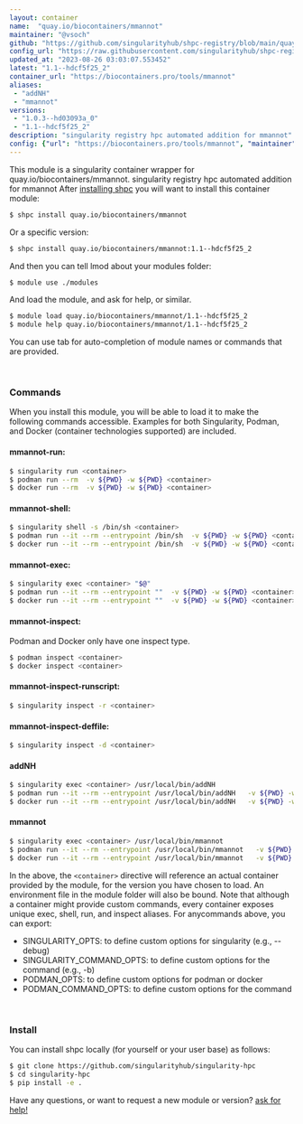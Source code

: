 ```yaml
---
layout: container
name:  "quay.io/biocontainers/mmannot"
maintainer: "@vsoch"
github: "https://github.com/singularityhub/shpc-registry/blob/main/quay.io/biocontainers/mmannot/container.yaml"
config_url: "https://raw.githubusercontent.com/singularityhub/shpc-registry/main/quay.io/biocontainers/mmannot/container.yaml"
updated_at: "2023-08-26 03:03:07.553452"
latest: "1.1--hdcf5f25_2"
container_url: "https://biocontainers.pro/tools/mmannot"
aliases:
 - "addNH"
 - "mmannot"
versions:
 - "1.0.3--hd03093a_0"
 - "1.1--hdcf5f25_2"
description: "singularity registry hpc automated addition for mmannot"
config: {"url": "https://biocontainers.pro/tools/mmannot", "maintainer": "@vsoch", "description": "singularity registry hpc automated addition for mmannot", "latest": {"1.1--hdcf5f25_2": "sha256:aa0957c65da9f7493cf9967156d02ba44b2be605fb8c9ecf64f4b813ccff1ce3"}, "tags": {"1.0.3--hd03093a_0": "sha256:eaa22b49303808faa0ee3c286294985da4e192daa807832a9478da5a800ce4a9", "1.1--hdcf5f25_2": "sha256:aa0957c65da9f7493cf9967156d02ba44b2be605fb8c9ecf64f4b813ccff1ce3"}, "docker": "quay.io/biocontainers/mmannot", "aliases": {"addNH": "/usr/local/bin/addNH", "mmannot": "/usr/local/bin/mmannot"}}
---
```


This module is a singularity container wrapper for quay.io/biocontainers/mmannot.
singularity registry hpc automated addition for mmannot
After [installing shpc](#install) you will want to install this container module:


```bash
$ shpc install quay.io/biocontainers/mmannot
```

Or a specific version:

```bash
$ shpc install quay.io/biocontainers/mmannot:1.1--hdcf5f25_2
```

And then you can tell lmod about your modules folder:

```bash
$ module use ./modules
```

And load the module, and ask for help, or similar.

```bash
$ module load quay.io/biocontainers/mmannot/1.1--hdcf5f25_2
$ module help quay.io/biocontainers/mmannot/1.1--hdcf5f25_2
```

You can use tab for auto-completion of module names or commands that are provided.

<br>

### Commands

When you install this module, you will be able to load it to make the following commands accessible.
Examples for both Singularity, Podman, and Docker (container technologies supported) are included.

#### mmannot-run:

```bash
$ singularity run <container>
$ podman run --rm  -v ${PWD} -w ${PWD} <container>
$ docker run --rm  -v ${PWD} -w ${PWD} <container>
```

#### mmannot-shell:

```bash
$ singularity shell -s /bin/sh <container>
$ podman run --it --rm --entrypoint /bin/sh  -v ${PWD} -w ${PWD} <container>
$ docker run --it --rm --entrypoint /bin/sh  -v ${PWD} -w ${PWD} <container>
```

#### mmannot-exec:

```bash
$ singularity exec <container> "$@"
$ podman run --it --rm --entrypoint ""  -v ${PWD} -w ${PWD} <container> "$@"
$ docker run --it --rm --entrypoint ""  -v ${PWD} -w ${PWD} <container> "$@"
```

#### mmannot-inspect:

Podman and Docker only have one inspect type.

```bash
$ podman inspect <container>
$ docker inspect <container>
```

#### mmannot-inspect-runscript:

```bash
$ singularity inspect -r <container>
```

#### mmannot-inspect-deffile:

```bash
$ singularity inspect -d <container>
```


#### addNH

```bash
$ singularity exec <container> /usr/local/bin/addNH
$ podman run --it --rm --entrypoint /usr/local/bin/addNH   -v ${PWD} -w ${PWD} <container> -c " $@"
$ docker run --it --rm --entrypoint /usr/local/bin/addNH   -v ${PWD} -w ${PWD} <container> -c " $@"
```


#### mmannot

```bash
$ singularity exec <container> /usr/local/bin/mmannot
$ podman run --it --rm --entrypoint /usr/local/bin/mmannot   -v ${PWD} -w ${PWD} <container> -c " $@"
$ docker run --it --rm --entrypoint /usr/local/bin/mmannot   -v ${PWD} -w ${PWD} <container> -c " $@"
```



In the above, the `<container>` directive will reference an actual container provided
by the module, for the version you have chosen to load. An environment file in the
module folder will also be bound. Note that although a container
might provide custom commands, every container exposes unique exec, shell, run, and
inspect aliases. For anycommands above, you can export:

 - SINGULARITY_OPTS: to define custom options for singularity (e.g., --debug)
 - SINGULARITY_COMMAND_OPTS: to define custom options for the command (e.g., -b)
 - PODMAN_OPTS: to define custom options for podman or docker
 - PODMAN_COMMAND_OPTS: to define custom options for the command

<br>

### Install

You can install shpc locally (for yourself or your user base) as follows:

```bash
$ git clone https://github.com/singularityhub/singularity-hpc
$ cd singularity-hpc
$ pip install -e .
```

Have any questions, or want to request a new module or version? [ask for help!](https://github.com/singularityhub/singularity-hpc/issues)